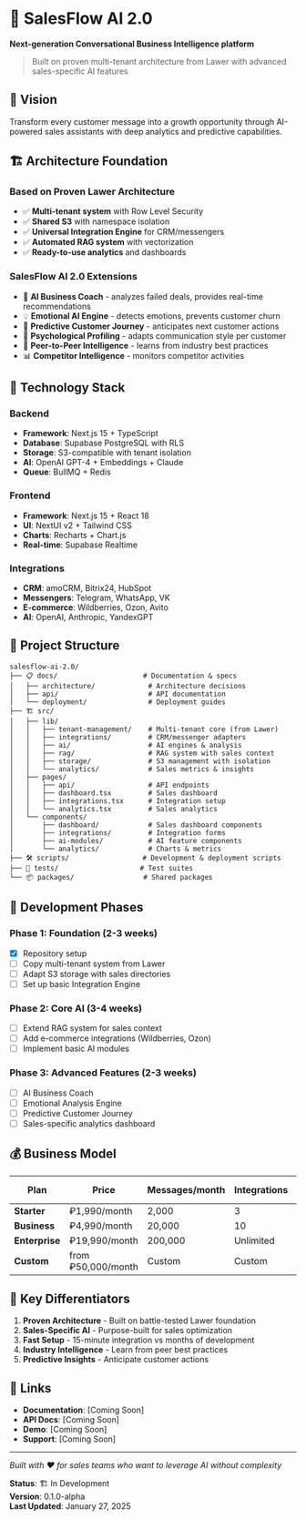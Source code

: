 # 🚀 SalesFlow AI 2.0

**Next-generation Conversational Business Intelligence platform**

> Built on proven multi-tenant architecture from Lawer with advanced sales-specific AI features

## 🎯 Vision

Transform every customer message into a growth opportunity through AI-powered sales assistants with deep analytics and predictive capabilities.

## 🏗️ Architecture Foundation

### Based on Proven Lawer Architecture
- ✅ **Multi-tenant system** with Row Level Security
- ✅ **Shared S3** with namespace isolation
- ✅ **Universal Integration Engine** for CRM/messengers
- ✅ **Automated RAG system** with vectorization
- ✅ **Ready-to-use analytics** and dashboards

### SalesFlow AI 2.0 Extensions
- 🧠 **AI Business Coach** - analyzes failed deals, provides real-time recommendations
- 💡 **Emotional AI Engine** - detects emotions, prevents customer churn
- 🔮 **Predictive Customer Journey** - anticipates next customer actions
- 🧬 **Psychological Profiling** - adapts communication style per customer
- 🔄 **Peer-to-Peer Intelligence** - learns from industry best practices
- 📊 **Competitor Intelligence** - monitors competitor activities

## 🔧 Technology Stack

### Backend
- **Framework**: Next.js 15 + TypeScript
- **Database**: Supabase PostgreSQL with RLS
- **Storage**: S3-compatible with tenant isolation
- **AI**: OpenAI GPT-4 + Embeddings + Claude
- **Queue**: BullMQ + Redis

### Frontend
- **Framework**: Next.js 15 + React 18
- **UI**: NextUI v2 + Tailwind CSS
- **Charts**: Recharts + Chart.js
- **Real-time**: Supabase Realtime

### Integrations
- **CRM**: amoCRM, Bitrix24, HubSpot
- **Messengers**: Telegram, WhatsApp, VK
- **E-commerce**: Wildberries, Ozon, Avito
- **AI**: OpenAI, Anthropic, YandexGPT

## 📁 Project Structure

```
salesflow-ai-2.0/
├── 📋 docs/                     # Documentation & specs
│   ├── architecture/             # Architecture decisions
│   ├── api/                      # API documentation
│   └── deployment/               # Deployment guides
├── 🏗️ src/
│   ├── lib/
│   │   ├── tenant-management/    # Multi-tenant core (from Lawer)
│   │   ├── integrations/         # CRM/messenger adapters
│   │   ├── ai/                   # AI engines & analysis
│   │   ├── rag/                  # RAG system with sales context
│   │   ├── storage/              # S3 management with isolation
│   │   └── analytics/            # Sales metrics & insights
│   ├── pages/
│   │   ├── api/                  # API endpoints
│   │   ├── dashboard.tsx         # Sales dashboard
│   │   ├── integrations.tsx      # Integration setup
│   │   └── analytics.tsx         # Sales analytics
│   └── components/
│       ├── dashboard/            # Sales dashboard components
│       ├── integrations/         # Integration forms
│       ├── ai-modules/           # AI feature components
│       └── analytics/            # Charts & metrics
├── 🛠️ scripts/                  # Development & deployment scripts
├── 🧪 tests/                    # Test suites
└── 📦 packages/                 # Shared packages
```

## 🚀 Development Phases

### Phase 1: Foundation (2-3 weeks)
- [x] Repository setup
- [ ] Copy multi-tenant system from Lawer
- [ ] Adapt S3 storage with sales directories
- [ ] Set up basic Integration Engine

### Phase 2: Core AI (3-4 weeks)
- [ ] Extend RAG system for sales context
- [ ] Add e-commerce integrations (Wildberries, Ozon)
- [ ] Implement basic AI modules

### Phase 3: Advanced Features (2-3 weeks)
- [ ] AI Business Coach
- [ ] Emotional Analysis Engine
- [ ] Predictive Customer Journey
- [ ] Sales-specific analytics dashboard

## 💰 Business Model

| Plan | Price | Messages/month | Integrations | Knowledge Base |
|------|-------|----------------|--------------|----------------|
| **Starter** | ₽1,990/month | 2,000 | 3 | 50 MB |
| **Business** | ₽4,990/month | 20,000 | 10 | 500 MB |
| **Enterprise** | ₽19,990/month | 200,000 | Unlimited | 5 GB |
| **Custom** | from ₽50,000/month | Custom | Custom | Custom |

## 🎯 Key Differentiators

1. **Proven Architecture** - Built on battle-tested Lawer foundation
2. **Sales-Specific AI** - Purpose-built for sales optimization
3. **Fast Setup** - 15-minute integration vs months of development
4. **Industry Intelligence** - Learn from peer best practices
5. **Predictive Insights** - Anticipate customer actions

## 🔗 Links

- **Documentation**: [Coming Soon]
- **API Docs**: [Coming Soon]
- **Demo**: [Coming Soon]
- **Support**: [Coming Soon]

---

*Built with ❤️ for sales teams who want to leverage AI without complexity*

**Status**: 🏗️ In Development  
**Version**: 0.1.0-alpha  
**Last Updated**: January 27, 2025